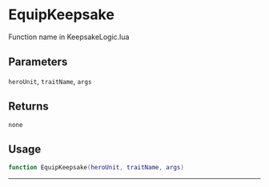 # EquipKeepsake
Function name in KeepsakeLogic.lua
## Parameters
`heroUnit`, `traitName`, `args`
## Returns
`none`
## Usage
```lua
function EquipKeepsake(heroUnit, traitName, args)
```
---
